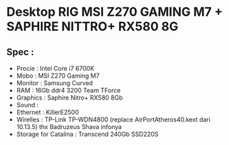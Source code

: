 # Desktop RIG MSI Z270 GAMING M7 + SAPHIRE NITTRO+ RX580 8G
## Spec :
- Procie : Intel Core i7 6700K
- Mobo : MSI Z270 Gaming M7
- Monitor : Samsung Curved
- RAM : 16Gb ddr4 3200 Team TForce
- Graphics : Saphire Nitro+ RX580 8Gb
- Sound : 
- Ethernet : KillerE2500
- Wirelles : TP-Link TP-WDN4800 (replace AirPortAtheros40.kext dari 10.13.5) thx Badruzeus Shava infonya
- Storage for Catalina : Transcend 240Gb SSD220S
